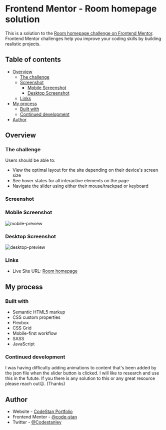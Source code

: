 # Frontend Mentor - Room homepage solution

This is a solution to the [Room homepage challenge on Frontend Mentor](https://www.frontendmentor.io/challenges/room-homepage-BtdBY_ENq). Frontend Mentor challenges help you improve your coding skills by building realistic projects.

## Table of contents

- [Overview](#overview)
  - [The challenge](#the-challenge)
  - [Screenshot](#screenshot)
    - [Mobile Screenshot](#mobile-screenshot)
    - [Desktop Screenshot](#desktop-screenshot)
  - [Links](#links)
- [My process](#my-process)
  - [Built with](#built-with)
  - [Continued development](#continued-development)
- [Author](#author)

## Overview

### The challenge

Users should be able to:

- View the optimal layout for the site depending on their device's screen size
- See hover states for all interactive elements on the page
- Navigate the slider using either their mouse/trackpad or keyboard

### Screenshot

### Mobile Screenshot

![mobile-preview](./screenshot.jpg)

### Desktop Screenshot

![desktop-preview](./screenshot.jpg)

### Links

- Live Site URL: [Room homepage](https://code-stan.github.io/room-homepage)

## My process

### Built with

- Semantic HTML5 markup
- CSS custom properties
- Flexbox
- CSS Grid
- Mobile-first workflow
- SASS
- JavaScript

### Continued development

I was having difficulty adding animations to content that's been added by the json file when the slider button is clicked. I will like to research and use this in the futute. If you there is any solution to this or any great resource please reach out😉. (Thanks)

## Author

- Website - [CodeStan Portfolio](https://codestan.netlify.app/)
- Frontend Mentor - [@code-stan](https://www.frontendmentor.io/profile/code-stan)
- Twitter - [@Codestanley](https://www.twitter.com/codestanley)
